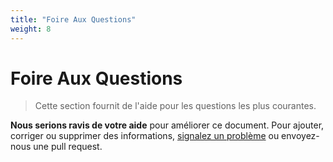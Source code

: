 ```yaml
---
title: "Foire Aux Questions"
weight: 8
---
```


# Foire Aux Questions

> Cette section fournit de l'aide pour les questions les plus courantes.

**Nous serions ravis de votre aide** pour améliorer ce document. Pour ajouter, corriger ou supprimer des informations, [signalez un problème](https://github.com/helm/helm-www/issues) ou envoyez-nous une pull request.



